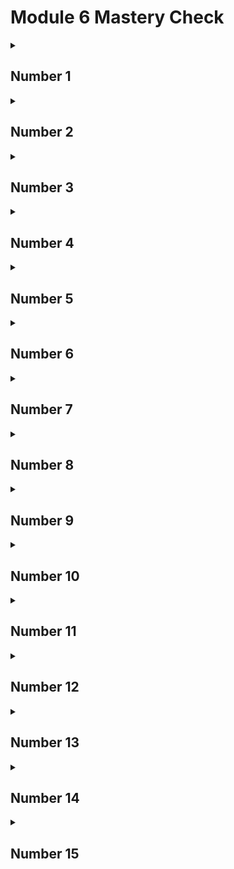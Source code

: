 # Module 6 Mastery Check

<details>
<summary><h2>Number 1</h2></summary>
  
## Question
Given this fragment,
```
class X {
   private int count;
}
```
<br>
Is the following fragment correct?
<br>

```
class Y {
  public static void main(String args[]) {
    X ob = new X();
    ob.count = 10;
  }
}
```
## Answer
No; a private member cannot be accessed outside of its class.
<br><br>

<strong>Extra Answer:</strong>
<br>
This fragment is incorrect because the instance variable "count" has an access specifier of private and cannot be accessed & modified outside of its own class.
<br>
<br>

</details>

<details>
<summary><h2>Number 2</h2></summary>
  
## Question
An access specifier must _______ a member's declaration.

## Answer
precede
<br>
</details>


<details>
<summary><h2>Number 3</h2></summary>
  
## Question
The complement of a queue is a stack. It uses first-in, last-out accessing and is often likened
to a stack of plates. The first plate put on the table is the last plate used. Create a stack class
called <strong>Stack</strong> that can hold characters. Call the methods that access the stack <strong>push()</strong> and
<strong>pop()</strong>. Allow the user to specify the size of the stack when it is created. Keep all other
members of the <strong>Stack</strong> class private. 
<br> <br>
(Hint: You can use the <strong>Queue</strong> class as a model; just
change the way that the data is accessed.)

## Answer
```
public class Stack {
    private char stack[];
    private int top;

    // Constructor for stack with a given size
    public Stack(int size) {
        stack = new char[size];
        top = 0;
    }

    // Constructor for stack using an already existing stack
    public Stack(Stack toCopy) {
        top = toCopy.top;
        stack = new char[toCopy.stack.length];
        for (int i=0; i < top; i++) {
            stack[i] = toCopy.stack[i];
        }
    }

    // Constructor for stack using a char array
    public Stack(char[] a) {
        stack = new char[a.length];
        for (char c : a) {
            push(c);
        }
    }

    // Push char onto the stack
    public void push(char ch) {
        if(top == stack.length) {
            System.out.println("Stack is full.");
            return;
        }

        stack[top] = ch;
        top++;
    }

    // Pop char from the stack
    public char pop() {
        if(top == 0) {
            System.out.println("Stack is empty.");
            return (char) -1;
        }

        top--;
        return stack[top];
    }
}
```
<br>
Other answer (Generic Stack Implementation using Singly Linked List):
<br> https://gist.github.com/lirrnaiad/fdb577dd5d88b8b66cd5b91d149a55fb
</details>

<details>
<summary><h2>Number 4</h2></summary>
  
## Question
Given this class,
```
class Test {
  int a;
  Test(int i) { a = i; }
}
```
Write a method called <b>swap()</b> that exchanges the contents of the objects referred to by
two <b>Test</b> object references.
<br>

## Answer
```
void swap(Test obj1, Test obj2) {
  int temp;

  temp = obj1.a;
  obj1.a = obj2.a;
  obj2.a = temp;
}
```

</details>


<details>
<summary><h2>Number 5</h2></summary>
  
## Question
Is the following fragment correct?
```
class X {
  int meth(int a, int b) { ... }
  String meth(int a, int b) { ... }
}
```

## Answer
No. Overloaded methods can have different return types, but they do not play a role in overload
resolution. Overloaded methods must have different parameter lists.
</details>

<details>
<summary><h2>Number 6</h2></summary>
  
## Question
Write a recursive method that displays the contents of a string backwards.

## Answer
```
public class Backwards {
    private String str;

    public Backwards (String s) {
        str = s;
    }

    public void reverse(int index) {
        if (index != str.length() - 1) {
            reverse(index + 1);
        }

        System.out.println(str.charAt(index));
    }
}
```
</details>

<details>
<summary><h2>Number 7</h2></summary>
  
## Question
If all objects of a class need to share the same variable, how must you declare that variable?

## Answer
Shared variables are declared as <b>static</b>.
</details>


<details>
<summary><h2>Number 8</h2></summary>
  
## Question
Why might you need to use a static block?

## Answer
A <b>static</b> block is used to perform any initializations related to the class, before any objects are created.
</details>


<details>
<summary><h2>Number 9</h2></summary>
  
## Question
What is an inner class?

## Answer
An inner class is a nonstatic nested class.
</details>


<details>
<summary><h2>Number 10</h2></summary>
  
## Question
To make a member accessible by only other members of its class, what access specifier
must be used?

## Answer
<b>private</b>
</details>


<details>
<summary><h2>Number 11</h2></summary>
  
## Question
The name of a method plus its parameter list constitutes the method’s _________.

## Answer
signature
</details>


<details>
<summary><h2>Number 12</h2></summary>
  
## Question
An <b>int</b> argument is passed to a method by using call-by-__________.

## Answer
value
</details>


<details>
<summary><h2>Number 13</h2></summary>
  
## Question
Create a varargs method called <b>sum()</b> that sums the <b>int</b> values passed to it. Have it return
the result. Demonstrate its use.

## Answer
<b> Method </b>
```
public class SumIt {
    int sum(int ... n) {
        int sum = 0;
        for (int i = 0; i < n.length; i++) {
            sum += n[i];
        }

        return sum;
    }
}
```
<br>
<b> Demonstration </b>

```
public class Demo {
    public static void main(String[] args) {
        SumIt sumObj = new SumIt();

        int total = sumObj.sum(1, 2, 3, 4, 5, 6, 7, 8, 9, 10);
        System.out.println("Sum: " + total);
    }
}
```
</details>


<details>
<summary><h2>Number 14</h2></summary>
  
## Question
Can a varargs method be overloaded?

## Answer
Yes.
</details>


<details>
<summary><h2>Number 15</h2></summary>
  
## Question
Show an example of an overloaded varargs method that is ambiguous.



## Answer
```
int varargsMethod (int ... v) {}

int varargsMethod (int d, int ... v) {}
```

If we try to call varargsMethod() with one argument, like this,
```
varargsMethod(5);
```
the compiler can’t determine which version of the method to invoke.
</details>
